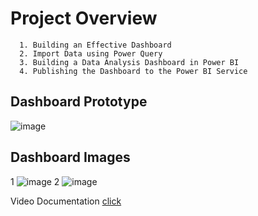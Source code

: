 # Project Overview
      1. Building an Effective Dashboard
      2. Import Data using Power Query
      3. Building a Data Analysis Dashboard in Power BI
      4. Publishing the Dashboard to the Power BI Service

## Dashboard Prototype
![image](https://user-images.githubusercontent.com/44643948/159359479-edbd808f-04a7-402f-a186-66f33ca020aa.png)

## Dashboard Images
  1
![image](https://user-images.githubusercontent.com/44643948/159359960-3929c439-2cdc-498b-a320-df5099aeadfb.png)
  2
![image](https://user-images.githubusercontent.com/44643948/159360046-6bbcace5-4da6-4cc1-bfef-bc035c396081.png)


Video Documentation [click](https://youtu.be/Tr0hEa_1IJY)
